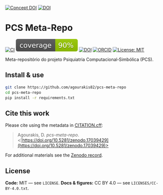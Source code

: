 [![Concept DOI](https://zenodo.org/badge/DOI/10.5281/zenodo.16533374.svg)](https://doi.org/10.5281/zenodo.16533374) [![DOI](https://zenodo.org/badge/DOI/10.5281/zenodo.17053446.svg)](https://doi.org/10.5281/zenodo.17053446)

# PCS Meta-Repo

[![CI](https://github.com/agourakis82/pcs-meta-repo/actions/workflows/python-tests.yml/badge.svg)](https://github.com/agourakis82/pcs-meta-repo/actions/workflows/python-tests.yml)
[![Coverage](coverage.svg)](coverage.svg)
[![DOI](https://zenodo.org/badge/DOI/10.5281/zenodo.17039429.svg)](https://doi.org/10.5281/zenodo.17039429)
[![ORCID](https://img.shields.io/badge/ORCID-0000--0002--8596--5097-brightgreen.svg?logo=orcid)](https://orcid.org/0000-0002-8596-5097)
[![License: MIT](https://img.shields.io/badge/license-MIT-blue.svg)](LICENSE)

Meta-repositório do projeto Psiquiatria Computacional‑Simbólica (PCS).

## Install & use

```bash
git clone https://github.com/agourakis82/pcs-meta-repo
cd pcs-meta-repo
pip install -r requirements.txt
```

## Cite this work

Please cite using the metadata in [CITATION.cff](CITATION.cff):

> Agourakis, D. *pcs-meta-repo*. <[https://doi.org/10.5281/zenodo.17039429](https://doi.org/10.5281/zenodo.17039429)>

For additional materials see the [Zenodo record](https://doi.org/10.5281/zenodo.17039429).

## License

**Code:** MIT — see `LICENSE`.
**Docs & figures:** CC BY 4.0 — see `LICENSES/CC-BY-4.0.txt`.
